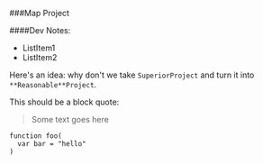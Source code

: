 ###Map Project


####Dev Notes:

* ListItem1
* ListItem2

Here's an idea: why don't we take `SuperiorProject` and turn it into `**Reasonable**Project`.

This should be a block quote:
>Some text
>goes here

    function foo(
      var bar = "hello"
    )

